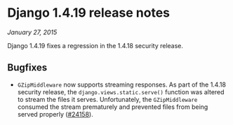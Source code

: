 # Django 1.4.19 release notes

*January 27, 2015*

Django 1.4.19 fixes a regression in the 1.4.18 security release.

## Bugfixes

* `GZipMiddleware` now supports streaming responses. As part of the 1.4.18
  security release, the `django.views.static.serve()` function was altered
  to stream the files it serves. Unfortunately, the `GZipMiddleware` consumed
  the stream prematurely and prevented files from being served properly
  ([#24158](https://code.djangoproject.com/ticket/24158)).
